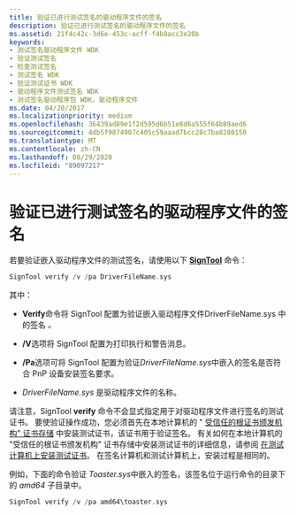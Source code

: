 ```yaml
---
title: 验证已进行测试签名的驱动程序文件的签名
description: 验证已进行测试签名的驱动程序文件的签名
ms.assetid: 21f4c42c-3d6e-453c-acff-f4b8acc3e20b
keywords:
- 测试签名驱动程序文件 WDK
- 验证测试签名
- 检查测试签名
- 测试签名 WDK
- 验证测试证书 WDK
- 驱动程序文件测试签名 WDK
- 测试签名驱动程序包 WDK，驱动程序文件
ms.date: 04/20/2017
ms.localizationpriority: medium
ms.openlocfilehash: 36439ad89e1f2d595d6b51e8d6a555f64b89aed6
ms.sourcegitcommit: 4db5f9874907c405c59aaad7bcc28c7ba8280150
ms.translationtype: MT
ms.contentlocale: zh-CN
ms.lasthandoff: 08/29/2020
ms.locfileid: "89097217"
---
```

# <a name="verifying-the-signature-of-a-test-signed-driver-file"></a>验证已进行测试签名的驱动程序文件的签名


若要验证嵌入驱动程序文件的测试签名，请使用以下 [**SignTool**](../devtest/signtool.md) 命令：

```cpp
SignTool verify /v /pa DriverFileName.sys
```

其中：

-   **Verify**命令将 SignTool 配置为验证嵌入驱动程序文件DriverFileName.sys 中的签名 *。*

-   **/V**选项将 SignTool 配置为打印执行和警告消息。

-   **/Pa**选项可将 SignTool 配置为验证*DriverFileName.sys*中嵌入的签名是否符合 PnP 设备安装签名要求。

-   *DriverFileName.sys* 是驱动程序文件的名称。

请注意，SignTool **verify** 命令不会显式指定用于对驱动程序文件进行签名的测试证书。 要使验证操作成功，您必须首先在本地计算机的 " [受信任的根证书颁发机构" 证书存储](trusted-root-certification-authorities-certificate-store.md) 中安装测试证书，该证书用于验证签名。 有关如何在本地计算机的 "受信任的根证书颁发机构" 证书存储中安装测试证书的详细信息，请参阅 [在测试计算机上安装测试证书](installing-a-test-certificate-on-a-test-computer.md)。 在签名计算机和测试计算机上，安装过程是相同的。

例如，下面的命令验证 *Toaster.sys*中嵌入的签名，该签名位于运行命令的目录下的 *amd64* 子目录中。

```cpp
SignTool verify /v /pa amd64\toaster.sys
```

 

